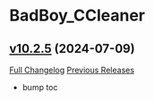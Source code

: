 # BadBoy_CCleaner

## [v10.2.5](https://github.com/funkydude/BadBoy_CCleaner/tree/v10.2.5) (2024-07-09)
[Full Changelog](https://github.com/funkydude/BadBoy_CCleaner/compare/v10.2.4...v10.2.5) [Previous Releases](https://github.com/funkydude/BadBoy_CCleaner/releases)

- bump toc  
